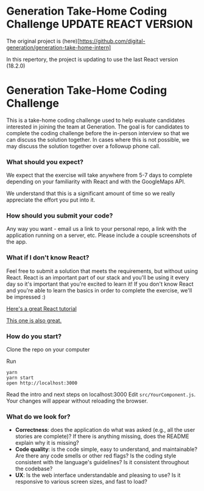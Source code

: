 # Generation Take-Home Coding Challenge UPDATE REACT VERSION

The original project is (here)[https://github.com/digital-generation/generation-take-home-intern]

In this repertory, the project is updating to use the last React version (18.2.0)

# Generation Take-Home Coding Challenge

This is a take-home coding challenge used to help evaluate candidates
interested in joining the team at Generation.
The goal is for candidates to complete the coding challenge before the
in-person interview so that we can discuss the solution together.
In cases where this is not possible, we may discuss the solution together
over a followup phone call.

### What should you expect?

We expect that the exercise will take anywhere from 5-7 days to complete
depending on your familiarity with React and with the GoogleMaps API.

We understand that this is a significant amount of time so we really appreciate
the effort you put into it.

### How should you submit your code?

Any way you want - email us a link to your personal repo, a link with the application running on a server, etc.
Please include a couple screenshots of the app.

### What if I don't know React?

Feel free to submit a solution that meets the requirements, but without using React.
React is an important part of our stack and you'll be using it every day so it's important
that you're excited to learn it! If you don't know React and you're able to learn the basics
in order to complete the exercise, we'll be impressed :)

<a href="https://tylermcginnis.com/react-js-tutorial-pt-1-a-comprehensive-guide-to-building-apps-with-react-js-8ce321b125ba#.h5n3iisi4">Here's a great React tutorial</a>

<a href="http://courses.reactjsprogram.com/courses/reactjsfundamentals">This one is also great.</a>

### How do you start?

Clone the repo on your computer

Run

```
yarn
yarn start
open http://localhost:3000
```

Read the intro and next steps on localhost:3000
Edit `src/YourComponent.js`.  
Your changes will appear without reloading the browser.

### What do we look for?

- **Correctness**: does the application do what was asked (e.g., all the user stories are complete)? If there is anything missing, does the README explain why it is missing?
- **Code quality**: is the code simple, easy to understand, and maintainable? Are there any code smells or other red flags? Is the coding style consistent with the language's guidelines? Is it consistent throughout the codebase?
- **UX**: Is the web interface understandable and pleasing to use? Is it responsive to various screen sizes, and fast to load?
